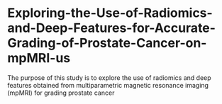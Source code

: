 # Exploring-the-Use-of-Radiomics-and-Deep-Features-for-Accurate-Grading-of-Prostate-Cancer-on-mpMRI-us
The purpose of this study is to explore the use of radiomics and deep features obtained from multiparametric magnetic resonance imaging (mpMRI) for grading prostate cancer

